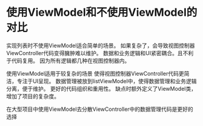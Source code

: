 # 使用ViewModel和不使用ViewModel的对比
 实现列表时不使用ViewModel适合简单的场景。
 如果复杂了，会导致视图控制器ViewController代码变得臃肿难以维护。
 数据和业务逻辑和UI紧密耦合。且不利于代码复用。
 因为所有逻辑都几种在视图控制器内。
 
 使用ViewModel适用于较复杂的场景
 使得视图控制器ViewController代码更简洁，专注于UI呈现。
 数据管理被放到listViewModel中，使得数据管理和业务逻辑分离，便于维护。
 更好的代码组织和重用性。
 缺点时额外定义了ViewModel类，增加了项目的复杂度。
 
 在大型项目中使用ViewModel去分散ViewController中的数据管理代码是更好的选择
 

